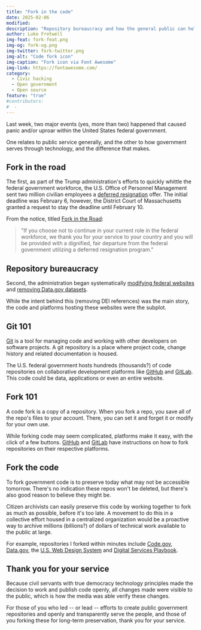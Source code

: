 ```yaml
---
title: "Fork in the code"
date: 2025-02-06
modified: 
description: "Repository bureaucracy and how the general public can help preserve government technology assets."
author: Luke Fretwell
img-feat: fork-feat.png
img-og: fork-og.png
img-twitter: fork-twitter.png
img-alt: "Code fork icon"
img-caption: "Fork icon via Font Awesome"
img-link: https://fontawesome.com/
category:
  - Civic hacking
  - Open government
  - Open source
feature: "true"
#contributors:
#  - 
---
```


Last week, two major events (yes, more than two) happened that caused panic and/or uproar within the United States federal government.

One relates to public service generally, and the other to how government serves through technology, and the difference that makes.

## Fork in the road

The first, as part of the Trump administration's efforts to quickly whittle the federal government workforce, the U.S. Office of Personnel Management sent two million civilian employees a [deferred resignation](https://en.wikipedia.org/wiki/U.S._federal_deferred_resignation_program) offer. The initial deadline was February 6, however, the District Court of Massachusetts granted a request to stay the deadline until February 10.

From the notice, titled [Fork in the Road](https://www.opm.gov/fork):

> "If you choose not to continue in your current role in the federal workforce, we thank you for your service to your country and you will be provided with a dignified, fair departure from the federal government utilizing a deferred resignation program."

## Repository bureaucracy

Second, the administration began systematically [modifying federal websites](https://www.404media.co/forbidden-words-github-reveals-how-software-engineers-are-purging-federal-databases/) and [removing Data.gov datasets](https://www.404media.co/archivists-work-to-identify-and-save-the-thousands-of-datasets-disappearing-from-data-gov/).

While the intent behind this (removing DEI references) was the main story, the code and platforms hosting these websites were the subplot.

## Git 101

[Git](https://git-scm.com/) is a tool for managing code and working with other developers on software projects. A git repository is a place where project code, change history and related documentation is housed.

The U.S. federal government hosts hundreds (thousands?) of code repositories on collaborative development platforms like [GitHub](https://github.com) and [GitLab](https:/gitlab.com). This code could be data, applications or even an entire website.

## Fork 101

A code fork is a copy of a repository. When you fork a repo, you save all of the repo's files to your account. There, you can set it and forget it or modify for your own use.

While forking code may seem complicated, platforms make it easy, with the click of a few buttons. [GitHub](https://docs.github.com/en/pull-requests/collaborating-with-pull-requests/working-with-forks/fork-a-repo) and [GitLab](https://docs.gitlab.com/ee/user/project/repository/forking_workflow.html) have instructions on how to fork repositories on their respective platforms.

## Fork the code

To fork government code is to preserve today what may not be accessible tomorrow. There's no indication these repos won't be deleted, but there's also good reason to believe they might be.

Citizen archivists can easily preserve this code by working together to fork as much as possible, before it's too late. A movement to do this in a collective effort housed in a centralized organization would be a proactive way to archive millions (billions?) of dollars of technical work available to the public at large.

For example, repositories I forked within minutes include [Code.gov](https://github.com/civichackingagency/code-gov), [Data.gov](https://github.com/civichackingagency/data.gov), the [U.S. Web Design System](https://github.com/civichackingagency/uswds) and [Digital Services Playbook](https://github.com/civichackingagency/playbook).

## Thank you for your service

Because civil servants with true democracy technology principles made the decision to work and publish code openly, all changes made were visible to the public, which is how the media was able verify these changes.

For those of you who led -- or lead -- efforts to create public government repositories and openly and transparently serve the people, and those of you forking these for long-term preservation, thank you for your service.